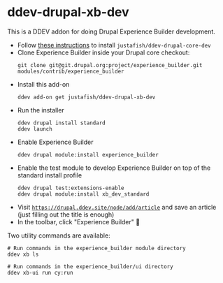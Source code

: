 # ddev-drupal-xb-dev

This is a DDEV addon for doing Drupal Experience Builder development.

- Follow [these instructions](https://github.com/justafish/ddev-drupal-core-dev?tab=readme-ov-file#installation) to install `justafish/ddev-drupal-core-dev`
- Clone Experience Builder inside your Drupal core checkout:
  ```
  git clone git@git.drupal.org:project/experience_builder.git modules/contrib/experience_builder
  ```
- Install this add-on
  ```
  ddev add-on get justafish/ddev-drupal-xb-dev
  ```
- Run the installer
  ```
  ddev drupal install standard
  ddev launch
  ```
- Enable Experience Builder
  ```
  ddev drupal module:install experience_builder
  ```
- Enable the test module to develop Experience Builder on top of the standard install profile
  ```
  ddev drupal test:extensions-enable
  ddev drupal module:install xb_dev_standard
  ```
- Visit [`https://drupal.ddev.site/node/add/article`](https://drupal.ddev.site/node/add/article) and save an article (just filling out the title is enough)
- In the toolbar, click "Experience Builder" 🥳

Two utility commands are available:

```
# Run commands in the experience_builder module directory
ddev xb ls

# Run commands in the experience_builder/ui directory
ddev xb-ui run cy:run
```
